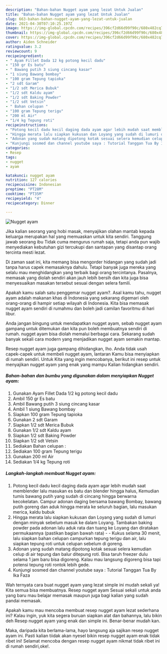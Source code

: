 ```yaml
---
description: "Bahan-bahan Nugget ayam yang lezat Untuk Jualan"
title: "Bahan-bahan Nugget ayam yang lezat Untuk Jualan"
slug: 663-bahan-bahan-nugget-ayam-yang-lezat-untuk-jualan
date: 2021-04-30T07:10:25.197Z
image: https://img-global.cpcdn.com/recipes/396cf2d66d99f90c/680x482cq70/nugget-ayam-foto-resep-utama.jpg
thumbnail: https://img-global.cpcdn.com/recipes/396cf2d66d99f90c/680x482cq70/nugget-ayam-foto-resep-utama.jpg
cover: https://img-global.cpcdn.com/recipes/396cf2d66d99f90c/680x482cq70/nugget-ayam-foto-resep-utama.jpg
author: Aiden Schneider
ratingvalue: 3.2
reviewcount: 9
recipeingredient:
- " Ayam Fillet Dada 12 kg potong kecil dadu"
- "150 gr Es batu"
- " Bawang putih 3 siung cincang kasar"
- "1 siung Bawang bombay"
- "100 gram Tepung tapioka"
- "2 sdt Garam"
- "1/2 sdt Merica Bubuk"
- "1/2 sdt Kaldu ayam"
- "1/2 sdt Baking Powder"
- "1/2 sdt Vetsin"
- " Bahan celupan "
- "100 gram Tepung terigu"
- "200 ml Air"
- "1/4 kg Tepung roti"
recipeinstructions:
- "Potong kecil dadu kecil daging dada ayam agar lebih mudah saat memblender lalu masukan es batu dan blender hingga halus, Kemudian tumis bawang putih yang sudah di cincang hingga berwarna kecokelatan. Campur adonan daging bersama bawang Bombay, bawang putih goreng dan aduk hingga merata ke seluruh bagian, lalu masukan merica, kaldu bubuk"
- "Hingga merata lalu siapkan kukusan dan Loyang yang sudah di lumuri dengan minyak sebelum masuk ke dalam Loyang. Tambakan baking powder pada adonan lalu aduk rata dan tuang ke Loyang dan diratakan permukaannya (pastikan bagian bawah rata)   Kukus selama 30 menit, lalu siapkan bahan celupan campurkan tepung terigu dan air, lalu siapkan tepung roti untuk celupan sebelum di goreng."
- "Adonan yang sudah matang dipotong kotak sesuai selera kemudian celup di air tepung dan balur ditepung roti. Bisa taruh freezer dulu selama 1 jam baru bisa digoreng. Kalau mau langsung digoreng bisa tapi potensi tepung roti rontok lebih gede."
- "Kunjungi sosmed dan channel youtube saya : Tutorial Tanggan Tua By Ika Faza"
categories:
- Resep
tags:
- nugget
- ayam

katakunci: nugget ayam 
nutrition: 127 calories
recipecuisine: Indonesian
preptime: "PT28M"
cooktime: "PT35M"
recipeyield: "4"
recipecategory: Dinner

---
```



![Nugget ayam](https://img-global.cpcdn.com/recipes/396cf2d66d99f90c/680x482cq70/nugget-ayam-foto-resep-utama.jpg)

Jika kalian seorang yang hobi masak, menyajikan olahan mantab kepada keluarga merupakan hal yang memuaskan untuk kita sendiri. Tanggung jawab seorang ibu Tidak cuma mengurus rumah saja, tetapi anda pun wajib menyediakan kebutuhan gizi tercukupi dan santapan yang disantap orang tercinta mesti lezat.

Di zaman  saat ini, kita memang bisa mengorder hidangan yang sudah jadi tanpa harus capek memasaknya dahulu. Tetapi banyak juga mereka yang selalu mau menghidangkan yang terbaik bagi orang tercintanya. Pasalnya, memasak yang diolah sendiri akan jauh lebih bersih dan kita juga bisa menyesuaikan masakan tersebut sesuai dengan selera famili. 



Apakah kamu salah satu penggemar nugget ayam?. Asal kamu tahu, nugget ayam adalah makanan khas di Indonesia yang sekarang digemari oleh orang-orang di hampir setiap wilayah di Indonesia. Kita bisa memasak nugget ayam sendiri di rumahmu dan boleh jadi camilan favoritmu di hari libur.

Anda jangan bingung untuk mendapatkan nugget ayam, sebab nugget ayam gampang untuk ditemukan dan kita pun boleh membuatnya sendiri di rumah. nugget ayam bisa diolah memalui berbagai cara. Sekarang sudah banyak sekali cara modern yang menjadikan nugget ayam semakin mantap.

Resep nugget ayam juga gampang dihidangkan, lho. Anda tidak usah capek-capek untuk membeli nugget ayam, lantaran Kamu bisa menyiapkan di rumah sendiri. Untuk Kita yang ingin mencobanya, berikut ini resep untuk menyajikan nugget ayam yang enak yang mampu Kalian hidangkan sendiri.

<!--inarticleads1-->

##### Bahan-bahan dan bumbu yang digunakan dalam menyiapkan Nugget ayam:

1. Gunakan  Ayam Fillet Dada 1/2 kg potong kecil dadu
1. Ambil 150 gr Es batu
1. Ambil  Bawang putih 3 siung cincang kasar
1. Ambil 1 siung Bawang bombay
1. Siapkan 100 gram Tepung tapioka
1. Gunakan 2 sdt Garam
1. Siapkan 1/2 sdt Merica Bubuk
1. Gunakan 1/2 sdt Kaldu ayam
1. Siapkan 1/2 sdt Baking Powder
1. Siapkan 1/2 sdt Vetsin
1. Sediakan  Bahan celupan :
1. Sediakan 100 gram Tepung terigu
1. Gunakan 200 ml Air
1. Sediakan 1/4 kg Tepung roti




<!--inarticleads2-->

##### Langkah-langkah membuat Nugget ayam:

1. Potong kecil dadu kecil daging dada ayam agar lebih mudah saat memblender lalu masukan es batu dan blender hingga halus, Kemudian tumis bawang putih yang sudah di cincang hingga berwarna kecokelatan. Campur adonan daging bersama bawang Bombay, bawang putih goreng dan aduk hingga merata ke seluruh bagian, lalu masukan merica, kaldu bubuk
1. Hingga merata lalu siapkan kukusan dan Loyang yang sudah di lumuri dengan minyak sebelum masuk ke dalam Loyang. Tambakan baking powder pada adonan lalu aduk rata dan tuang ke Loyang dan diratakan permukaannya (pastikan bagian bawah rata)  -  - Kukus selama 30 menit, lalu siapkan bahan celupan campurkan tepung terigu dan air, lalu siapkan tepung roti untuk celupan sebelum di goreng.
1. Adonan yang sudah matang dipotong kotak sesuai selera kemudian celup di air tepung dan balur ditepung roti. Bisa taruh freezer dulu selama 1 jam baru bisa digoreng. Kalau mau langsung digoreng bisa tapi potensi tepung roti rontok lebih gede.
1. Kunjungi sosmed dan channel youtube saya : Tutorial Tanggan Tua By Ika Faza




Wah ternyata cara buat nugget ayam yang lezat simple ini mudah sekali ya! Kita semua bisa membuatnya. Resep nugget ayam Sesuai sekali untuk anda yang baru mau belajar memasak maupun juga bagi kalian yang sudah pandai memasak.

Apakah kamu mau mencoba membuat resep nugget ayam lezat sederhana ini? Kalau ingin, yuk kita segera buruan siapkan alat dan bahannya, lalu bikin deh Resep nugget ayam yang enak dan simple ini. Benar-benar mudah kan. 

Maka, daripada kita berlama-lama, hayo langsung aja sajikan resep nugget ayam ini. Pasti kalian tiidak akan nyesel bikin resep nugget ayam enak tidak ribet ini! Selamat mencoba dengan resep nugget ayam nikmat tidak ribet ini di rumah sendiri,oke!.

